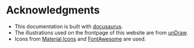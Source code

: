# Acknowledgments

- This documentation is built with [docusaurus](https://github.com/facebook/docusaurus).
- The illustrations used on the frontpage of this website are from [unDraw](https://undraw.co/).
- Icons from [Material Icons](https://fonts.google.com/icons) and [FontAwesome](https://fontawesome.com/) are used.

